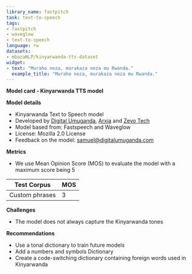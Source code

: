 ```yaml
---
library_name: fastpitch
task: text-to-speech
tags:
- fastpitch
- waveglow
- text-to-speech
language: rw
datasets:
- mbazaNLP/kinyarwanda-tts-dataset
widget:
- text: "Muraho neza, murakaza neza mu Rwanda."
  example_title: "Muraho neza, murakaza neza mu Rwanda."
---
```


**Model card - Kinyarwanda TTS model**

**Model details**
- Kinyarwanda Text to Speech model
- Developed by [Digital Umuganda](digitalumuganda.com), [Arxia](https://www.arxia.com/home.html) and [Zevo Tech](https://zevo-tech.com/)
- Model based from: Fastspeech and Waveglow
- License: Mozilla 2.0 License
- Feedback on the model: samuel@digitalumuganda.com

**Metrics**
- We use Mean Opinion Score (MOS) to evaluate the model with a maximum score being 5

|Test Corpus|MOS|
|-----------|---|
|Custom phrases|3|

**Challenges**
- The model does not always capture the Kinyarwanda tones

**Recommendations**
- Use a tonal dictionary to train future models
- Add a numbers and symbols Dictionary
- Create a code-switching dictionary containing foreign words used in Kinyarwanda